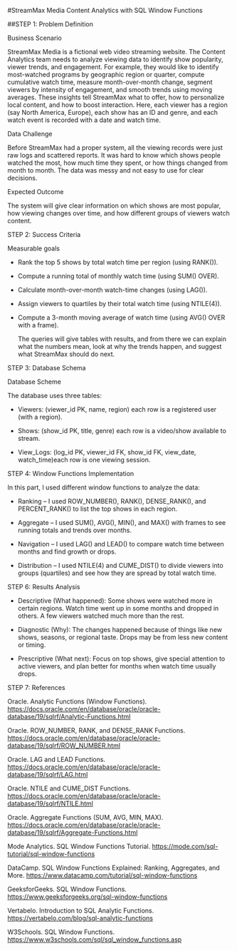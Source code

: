 #StreamMax Media Content Analytics with SQL Window Functions

##STEP 1: Problem Definition

Business Scenario

StreamMax Media is a fictional web video streaming website. The Content Analytics team needs to analyze viewing data to identify show popularity, viewer trends, and engagement. For example, they would like to identify most-watched programs by geographic region or quarter, compute cumulative watch time, measure month-over-month change, segment viewers by intensity of engagement, and smooth trends using moving averages. These insights tell StreamMax what to offer, how to personalize local content, and how to boost interaction. Here, each viewer has a region (say North America, Europe), each show has an ID and genre, and each watch event is recorded with a date and watch time.


Data Challenge

Before StreamMax had a proper system, all the viewing records were just raw logs and scattered reports. It was hard to know which shows people watched the most, how much time they spent, or how things changed from month to month. The data was messy and not easy to use for clear decisions.


Expected Outcome

  The system will give clear information on which shows are most popular, how viewing changes over time, and how different groups of viewers watch content.


STEP 2: Success Criteria


Measurable goals

  - Rank the top 5 shows by total watch time per region (using RANK()).
  
  - Compute a running total of monthly watch time (using SUM() OVER).
  
  - Calculate month-over-month watch-time changes (using LAG()).
  
  - Assign viewers to quartiles by their total watch time (using NTILE(4)).
  
  - Compute a 3-month moving average of watch time (using AVG() OVER with a frame).
  
    The queries will give tables with results, and from there we can explain what the numbers mean, look at why the trends happen, and suggest what StreamMax should do next.


STEP 3: Database Schema

Database Scheme

  The database uses three tables:
  
  - Viewers: (viewer_id PK, name, region)  each row is a registered user (with a region).
  
  - Shows: (show_id PK, title, genre)  each row is a video/show available to stream.
  
  - View_Logs: (log_id PK, viewer_id FK, show_id FK, view_date, watch_time)each row is one viewing session.


STEP 4: Window Functions Implementation

 In this part, I used different window functions to analyze the data:
 
  - Ranking – I used ROW_NUMBER(), RANK(), DENSE_RANK(), and PERCENT_RANK() to list the top shows in each region.
  
  - Aggregate – I used SUM(), AVG(), MIN(), and MAX() with frames to see running totals and trends over months.
  
  - Navigation – I used LAG() and LEAD() to compare watch time between months and find growth or drops.
  
  - Distribution – I used NTILE(4) and CUME_DIST() to divide viewers into groups (quartiles) and see how they are spread by total watch time.


STEP 6:  Results Analysis

  - Descriptive (What happened): Some shows were watched more in certain regions. Watch time went up in some months and dropped in others. A few viewers watched much more than the rest.
  
  - Diagnostic (Why): The changes happened because of things like new shows, seasons, or regional taste. Drops may be from less new content or timing.
  
  - Prescriptive (What next): Focus on top shows, give special attention to active viewers, and plan better for months when watch time usually drops.
  


STEP 7:  References

  Oracle. Analytic Functions (Window Functions). https://docs.oracle.com/en/database/oracle/oracle-database/19/sqlrf/Analytic-Functions.html
  
  Oracle. ROW_NUMBER, RANK, and DENSE_RANK Functions. https://docs.oracle.com/en/database/oracle/oracle-database/19/sqlrf/ROW_NUMBER.html
  
  Oracle. LAG and LEAD Functions. https://docs.oracle.com/en/database/oracle/oracle-database/19/sqlrf/LAG.html
  
  Oracle. NTILE and CUME_DIST Functions. https://docs.oracle.com/en/database/oracle/oracle-database/19/sqlrf/NTILE.html
  
  Oracle. Aggregate Functions (SUM, AVG, MIN, MAX). https://docs.oracle.com/en/database/oracle/oracle-database/19/sqlrf/Aggregate-Functions.html
  
  Mode Analytics. SQL Window Functions Tutorial. https://mode.com/sql-tutorial/sql-window-functions
  
  DataCamp. SQL Window Functions Explained: Ranking, Aggregates, and More. https://www.datacamp.com/tutorial/sql-window-functions
  
  GeeksforGeeks. SQL Window Functions. https://www.geeksforgeeks.org/sql-window-functions
  
  Vertabelo. Introduction to SQL Analytic Functions. https://vertabelo.com/blog/sql-analytic-functions
  
  W3Schools. SQL Window Functions. https://www.w3schools.com/sql/sql_window_functions.asp

